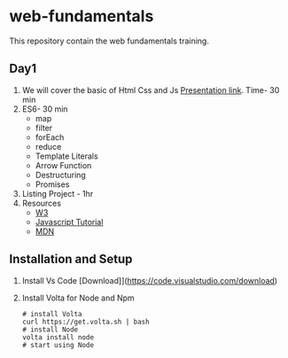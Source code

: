 # web-fundamentals

This repository contain the web fundamentals training.

## Day1

1. We will cover the basic of Html Css and Js [Presentation link](https://docs.google.com/presentation/d/1iucLTj30HuR_qFxuG3ffmO2EkJQdfW4dNJnAIkQM0iM/edit#slide=id.gda6736be0d_4_44). Time- 30 min
2. ES6- 30 min
   - map
   - filter
   - forEach
   - reduce
   - Template Literals
   - Arrow Function
   - Destructuring
   - Promises
3. Listing Project - 1hr
4. Resources
   - [W3](<https://www.w3schools.com/>)
   - [Javascript Tutorial](https://javascript.info/)
   - [MDN](https://developer.mozilla.org/en-US/)

## Installation and Setup

1. Install Vs Code [Download]](<https://code.visualstudio.com/download>)
2. Install Volta for Node and Npm

    ```
    # install Volta
    curl https://get.volta.sh | bash
    # install Node
    volta install node
    # start using Node
    ```
